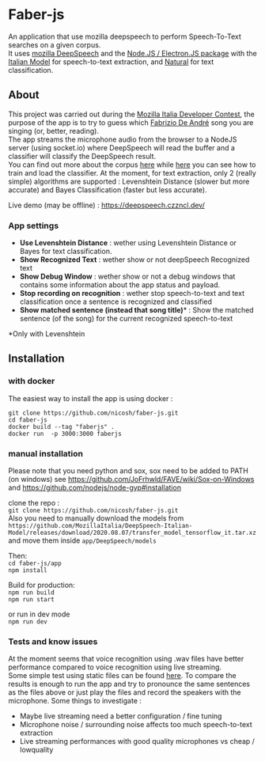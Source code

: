 
# Faber-js
An application that use mozilla deepspeech to perform Speech-To-Text searches on a given corpus.  
It uses [mozilla DeepSpeech](https://github.com/mozilla/DeepSpeech) and the [Node.JS / Electron.JS package](https://deepspeech.readthedocs.io/en/v0.8.2/USING.html#using-the-node-js-electron-js-package)  with the  [Italian Model](https://github.com/MozillaItalia/DeepSpeech-Italian-Model) for speech-to-text extraction,
and [Natural](https://github.com/NaturalNode/natural) for text classification.

## About  
This project was carried out during  the [Mozilla Italia Developer Contest](https://github.com/MozillaItalia/DeepSpeech-Contest), the purpose of the app is to try  to guess which [Fabrizio De André](https://en.wikipedia.org/wiki/Fabrizio_De_Andr%C3%A9) song you are singing (or, better, reading).  
The app  streams the microphone audio from the browser to a NodeJS server (using socket.io) where DeepSpeech  will read the buffer and a classifier will classify the  DeepSpeech result.  
You can find out more about the corpus [here](https://github.com/nicosh/faber-js/tree/main/app/DeepSpeech/corpus/corpus) while [here](https://github.com/nicosh/faber-js/blob/main/app/DeepSpeech/corpus/classifier.js) you can see how to train and load the classifier. 
At the moment, for text extraction, only 2 (really simple) algorithms are supported : Levenshtein Distance (slower but more accurate) and Bayes Classification (faster but  less accurate).   

Live demo (may be offline) : https://deepspeech.czzncl.dev/
### App settings 

- **Use Levenshtein Distance** : wether using Levenshtein Distance or Bayes for text classification.
- **Show Recognized Text** : wether show or not deepSpeech Recognized text
- **Show Debug Window** : wether show or not a debug windows that contains some information about the app status and payload.
- **Stop recording on recognition** : wether stop speech-to-text and text classification once a sentence is recognized and classified
- **Show matched sentence (instead that song title)*** : Show the matched sentence (of the song) for the current recognized speech-to-text
  
*Only with Levenshtein
## Installation
### with docker
The easiest way to install the app is using docker :   

`git clone https://github.com/nicosh/faber-js.git`  
`cd faber-js`  
`docker build --tag "faberjs" .`  
`docker run  -p 3000:3000 faberjs`  

### manual installation 
Please note that you need python and sox, sox need to be added  to PATH (on windows) see 
https://github.com/JoFrhwld/FAVE/wiki/Sox-on-Windows and https://github.com/nodejs/node-gyp#installation

clone the repo :  
`git clone https://github.com/nicosh/faber-js.git`  
Also you need to manually download the models from `https://github.com/MozillaItalia/DeepSpeech-Italian-Model/releases/download/2020.08.07/transfer_model_tensorflow_it.tar.xz` 
and move them inside `app/DeepSpeech/models`  

Then:  
`cd faber-js/app`  
`npm install`  

Build for production:  
`npm run build`  
`npm run start`  

or run in dev mode  
`npm run dev`  

### Tests and know issues
At the moment seems that voice recognition using .wav files have better performance compared to voice recognition using live streaming.  
Some simple test using static files can be found [here](https://github.com/nicosh/faber-js/blob/main/app/DeepSpeech/test.js). 
To compare the results is enough to run the app and try to pronounce the same sentences as the files above or just play the files and record the speakers with the microphone. 
Some things to investigate : 
- Maybe live streaming need a better configuration / fine tuning
- Microphone noise / surrounding noise  affects too much speech-to-text extraction
- Live streaming performances with good quality microphones vs cheap / lowquality 
